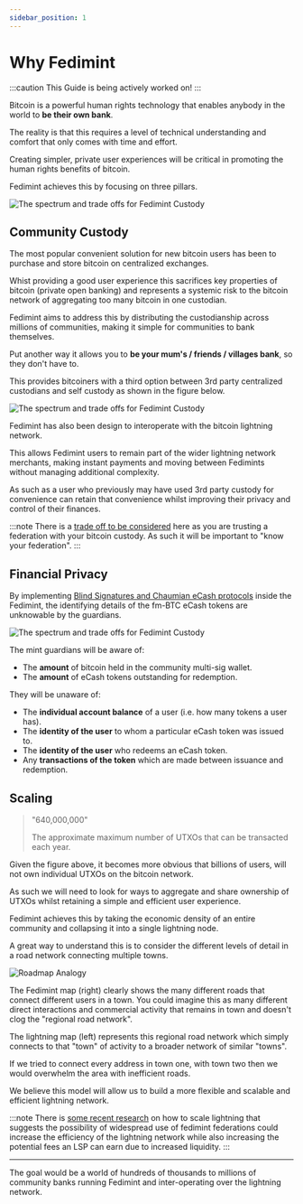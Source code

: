 ```yaml
---
sidebar_position: 1
---
```

# Why Fedimint

:::caution
This Guide is being actively worked on!
:::

Bitcoin is a powerful human rights technology that enables anybody in the world to **be their own bank**.

The reality is that this requires a level of technical understanding and comfort that only comes with time and effort.  

Creating simpler, private user experiences will be critical in promoting the human rights benefits of bitcoin.

Fedimint achieves this by focusing on three pillars.

![The spectrum and trade offs for Fedimint Custody](/img/raw-figures/fm-benefits.excalidraw.png)

## Community Custody

The most popular convenient solution for new bitcoin users has been to purchase and store bitcoin on centralized exchanges.  

Whist providing a good user experience this sacrifices key properties of bitcoin (private open banking) and represents a systemic risk to the bitcoin network of aggregating too many bitcoin in one custodian. 

Fedimint aims to address this by distributing the custodianship across millions of communities, making it simple for communities to bank themselves.

Put another way it allows you to **be your mum's / friends / villages bank**, so they don't have to. 

This provides bitcoiners with a third option between 3rd party centralized custodians and self custody as shown in the figure below. 

![The spectrum and trade offs for Fedimint Custody](/img/raw-figures/fm-spectrum-custody.excalidraw.png)

Fedimint has also been design to interoperate with the bitcoin lightning network. 

This allows Fedimint users to remain part of the wider lightning network merchants, making instant payments and moving between Fedimints without managing additional complexity.

As such as a user who previously may have used 3rd party custody for convenience can retain that convenience whilst improving their privacy and control of their finances. 

:::note
There is a [trade off to be considered](../CommonTerms/CustodialRisk) here as you are trusting a federation with your bitcoin custody.  As such it will be important to "know your federation".
:::

## Financial Privacy
By implementing [Blind Signatures and Chaumian eCash protocols](/docs/CommonTerms/Blind%20Signatures) inside the Fedimint, the identifying details of the fm-BTC eCash tokens are unknowable by the guardians. 

![The spectrum and trade offs for Fedimint Custody](/img/raw-figures/fm-privacy-firewall.excalidraw.png)

The mint guardians will be aware of:

- The **amount** of bitcoin held in the community multi-sig wallet.
- The **amount** of eCash tokens outstanding for redemption.

They will be unaware of:

- The **individual account balance** of a user (i.e. how many tokens a user has).
- The **identity of the user** to whom a particular eCash token was issued to. 
- The **identity of the user** who redeems an eCash token. 
- Any **transactions of the token** which are made between issuance and redemption.

## Scaling
> 
> "640,000,000"
> 
> The approximate maximum number of UTXOs that can be transacted each year.  
> 

Given the figure above, it becomes more obvious that billions of users, will not own individual UTXOs on the bitcoin network. 

As such we will need to look for ways to aggregate and share ownership of UTXOs whilst retaining a simple and efficient user experience. 

Fedimint achieves this by taking the economic density of an entire community and collapsing it into a single lightning node. 

A great way to understand this is to consider the different levels of detail in a road network connecting multiple towns.

![Roadmap Analogy](/img/raw-figures/fm-roadmap-analogy.excalidraw.png)

The Fedimint map (right) clearly shows the many different roads that connect different users in a town. You could imagine this as many different direct interactions and commercial activity that remains in town and doesn't clog the "regional road network".

The lightning map (left) represents this regional road network which simply connects to that "town" of activity to a broader network of similar "towns".

If we tried to connect every address in town one, with town two then we would overwhelm the area with inefficient roads. 

We believe this model will allow us to build a more flexible and scalable and efficient lightning network. 

:::note
There is [some recent research](https://github.com/renepickhardt/mpp-splitter/issues/12#issuecomment-1143772489) on how to scale lightning that suggests the possibility of widespread use of fedimint federations could increase the efficiency of the lightning network while also increasing the potential fees an LSP can earn due to increased liquidity.
:::

---

The goal would be a world of hundreds of thousands to millions of community banks running Fedimint and inter-operating over the lightning network. 


